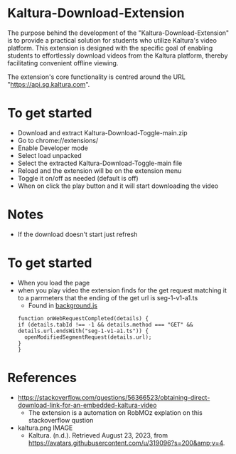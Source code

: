 # Kaltura-Download-Extension
The purpose behind the development of the "Kaltura-Download-Extension" is to provide a practical solution for students who utilize Kaltura's video platform. This extension is designed with the specific goal of enabling students to effortlessly download videos from the Kaltura platform, thereby facilitating convenient offline viewing.

The extension's core functionality is centred around the URL "https://api.sg.kaltura.com".

# To get started 
- Download and extract Kaltura-Download-Toggle-main.zip
- Go to chrome://extensions/
- Enable Developer mode
- Select load unpacked
- Select the extracted Kaltura-Download-Toggle-main file
- Reload and the extension will be on the extension menu 
- Toggle it on/off as needed (default is off)
- When on click the play button and it will start downloading the video
# Notes 
- If the download doesn't start just refresh
  
# To get started 
- When you load the page
- when you play video the extension finds for the get request matching it to a parrmeters that the ending of the get url is seg-1-v1-a1.ts
  - Found in [background.js]([https://github.com/user/repo/blob/branch/other_file.md](https://github.com/Unknownplaylist/Kaltura-Download-Extension/blob/main/background.js))
  ```
  function onWebRequestCompleted(details) {
  if (details.tabId !== -1 && details.method === "GET" && details.url.endsWith("seg-1-v1-a1.ts")) {
    openModifiedSegmentRequest(details.url);
  }
  }
  ```
# References
- https://stackoverflow.com/questions/56366523/obtaining-direct-download-link-for-an-embedded-kaltura-video
  - The extension is a automation on RobMOz explation on this stackoverflow qustion
- kaltura.png IMAGE 
  - Kaltura. (n.d.). Retrieved August 23, 2023, from https://avatars.githubusercontent.com/u/319096?s=200&amp;v=4. 



